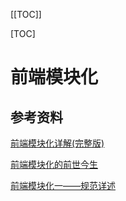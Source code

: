 [[TOC]]

[TOC]



# 前端模块化













## 参考资料

[前端模块化详解(完整版)](https://segmentfault.com/a/1190000017466120)

[前端模块化的前世今生](https://www.cnblogs.com/scq000/p/10647128.html)

[前端模块化一——规范详述](https://zhuanlan.zhihu.com/p/41568986)